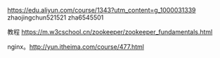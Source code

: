 https://edu.aliyun.com/course/1343?utm_content=g_1000031339    zhaojingchun521521  zha6545501

教程 https://m.w3cschool.cn/zookeeper/zookeeper_fundamentals.html





nginx。http://yun.itheima.com/course/477.html